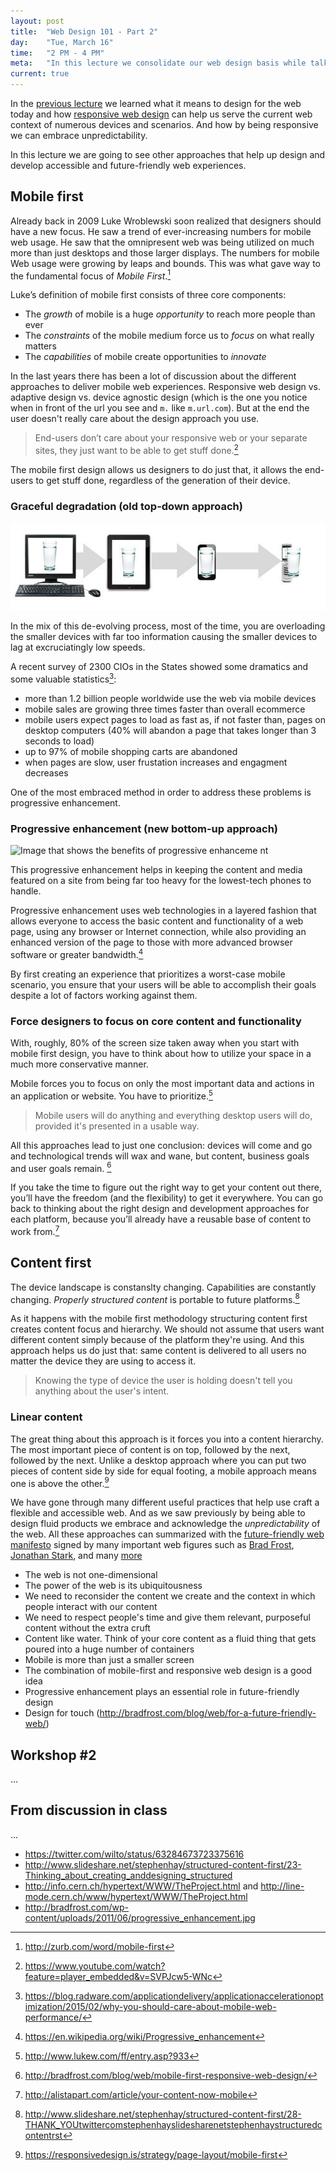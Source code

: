 ```yaml
---
layout: post
title:  "Web Design 101 - Part 2"
day:    "Tue, March 16"
time:   "2 PM - 4 PM"
meta:   "In this lecture we consolidate our web design basis while talking about common practises such as progressive enhancement, mobile first and content first"
current: true
---
```


In the [previous lecture](http://teaching.aminalhazwani.com/web-design-part-one/) we learned what it means to design for the web today and how [responsive web design](http://teaching.aminalhazwani.com/web-design-part-one/#responsive-web-design) can help us serve the current web context of numerous devices and scenarios. And how by being responsive we can embrace unpredictability.

In this lecture we are going to see other approaches that help up design and develop accessible and future-friendly web experiences.

## Mobile first

Already back in 2009 Luke Wroblewski soon realized that designers should have a new focus. He saw a trend of ever-increasing numbers for mobile web usage. He saw that the omnipresent web was being utilized on much more than just desktops and those larger displays. The numbers for mobile Web usage were growing by leaps and bounds. This was what gave way to the fundamental focus of _Mobile First_.[^1]

Luke’s definition of mobile first consists of three core components:

- The _growth_ of mobile is a huge _opportunity_ to reach more people than ever
- The _constraints_ of the mobile medium force us to _focus_ on what really matters
- The _capabilities_ of mobile create opportunities to _innovate_

In the last years there has been a lot of discussion about the different approaches to deliver mobile web experiences. Responsive web design vs. adaptive design vs. device agnostic design (which is the one you notice when in front of the url you see and `m.` like `m.url.com`). But at the end the user doesn't really care about the design approach you use.

> End-users don’t care about your responsive web or your separate sites, they just want to be able to get stuff done.[^2]

The mobile first design allows us designers to do just that, it allows the end-users to get stuff done, regardless of the generation of their device.

### Graceful degradation (old top-down approach)

![Image that shows practically how graceful degradation works](../uploads/2016/03/graceful-degradation.jpg)

In the mix of this de-evolving process, most of the time, you are overloading the smaller devices with far too information causing the smaller devices to lag at excruciatingly low speeds.

A recent survey of 2300 CIOs in the States showed some dramatics and some valuable statistics[^3]:

- more than 1.2 billion people worldwide use the web via mobile devices
- mobile sales are growing three times faster than overall ecommerce
- mobile users expect pages to load as fast as, if not faster than, pages on desktop computers (40% will abandon a page that takes longer than 3 seconds to load)
- up to 97% of mobile shopping carts are abandoned
- when pages are slow, user frustation increases and engagment decreases

One of the most embraced method in order to address these problems is progressive enhancement. 

### Progressive enhancement (new bottom-up approach)

![Image that shows the benefits of progressive enhanceme
nt](../uploads/2016/03/progressive-enhancement.jpg)

This progressive enhancement helps in keeping the content and media featured on a site from being far too heavy for the lowest-tech phones to handle.

Progressive enhancement uses web technologies in a layered fashion that allows everyone to access the basic content and functionality of a web page, using any browser or Internet connection, while also providing an enhanced version of the page to those with more advanced browser software or greater bandwidth.[^4]

By first creating an experience that prioritizes a worst-case mobile scenario, you ensure that your users will be able to accomplish their goals despite a lot of factors working against them.

### Force designers to focus on core content and functionality

With, roughly, 80% of the screen size taken away when you start with mobile first design, you have to think about how to utilize your space in a much more conservative manner.

Mobile forces you to focus on only the most important data and actions in an application or website. You have to prioritize.[^5]

> Mobile users will do anything and everything desktop users will do, provided it's presented in a usable way.

All this approaches lead to just one conclusion: devices will come and go and technological trends will wax and wane, but content, business goals and user goals remain. [^6]

If you take the time to figure out the right way to get your content out there, you’ll have the freedom (and the flexibility) to get it everywhere. You can go back to thinking about the right design and development approaches for each platform, because you’ll already have a reusable base of content to work from.[^7]

## Content first

The device landscape is constanslty changing. Capabilities are constantly changing. _Properly structured content_ is portable to future platforms.[^8] 

As it happens with the mobile first methodology structuring content first creates content focus and hierarchy. We should not assume that users want different content simply because of the platform they're using. And this approach helps us do just that: same content is delivered to all users no matter the device they are using to access it. 

> Knowing the type of device the user is holding doesn't tell you anything about the user's intent. 

### Linear content

The great thing about this approach is it forces you into a content hierarchy. The most important piece of content is on top, followed by the next, followed by the next. Unlike a desktop approach where you can put two pieces of content side by side for equal footing, a mobile approach means one is above the other.[^9]

We have gone through many different useful practices that help use craft a flexible and accessible web. And as we saw previously by being able to design fluid products we embrace and acknowledge the _unpredictability_ of the web. All these approaches can summarized with the [future-friendly web manifesto](#) signed by many important web figures such as [Brad Frost](#), [Jonathan Stark](#), and many [more](#)

- The web is not one-dimensional
- The power of the web is its ubiquitousness
- We need to reconsider the content we create and the context in which people interact with our content
- We need to respect people's time and give them relevant, purposeful content without the extra cruft
- Content like water. Think of your core content as a fluid thing that gets poured into a huge number of containers 
- Mobile is more than just a smaller screen
- The combination of mobile-first and responsive web design is a good idea
- Progressive enhancement plays an essential role in future-friendly design
- Design for touch (http://bradfrost.com/blog/web/for-a-future-friendly-web/)

## Workshop #2

...

## From discussion in class

...

[^1]: http://zurb.com/word/mobile-first
[^2]: https://www.youtube.com/watch?feature=player_embedded&v=SVPJcw5-WNc
[^3]: https://blog.radware.com/applicationdelivery/applicationaccelerationoptimization/2015/02/why-you-should-care-about-mobile-web-performance/
[^4]: https://en.wikipedia.org/wiki/Progressive_enhancement
[^5]: http://www.lukew.com/ff/entry.asp?933
[^6]: http://bradfrost.com/blog/web/mobile-first-responsive-web-design/
[^7]: http://alistapart.com/article/your-content-now-mobile
[^8]: http://www.slideshare.net/stephenhay/structured-content-first/28-THANK_YOUtwittercomstephenhayslidesharenetstephenhaystructuredcontentrst
[^9]: https://responsivedesign.is/strategy/page-layout/mobile-first

- https://twitter.com/wilto/status/63284673723375616
- http://www.slideshare.net/stephenhay/structured-content-first/23-Thinking_about_creating_anddesigning_structured
- http://info.cern.ch/hypertext/WWW/TheProject.html and http://line-mode.cern.ch/www/hypertext/WWW/TheProject.html
- http://bradfrost.com/wp-content/uploads/2011/06/progressive_enhancement.jpg


